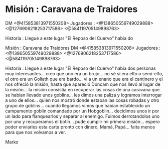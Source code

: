 # Misión : Caravana de Traidores
DM <@415853813971550208> 
Jugadores : <@138650559749029888> <@1276906218253717586> <@584119705149898763> 

Historia : Llegué a este lugar "El Reposo del Cuervo" había do

Misión : Caravana de Traidores
DM <@415853813971550208> 
Jugadores : <@138650559749029888> <@1276906218253717586> <@584119705149898763> 

Historia : Llegué a este lugar "El Reposo del Cuervo" había dos personas muy interesantes... creo que uno era un brujo... no sé si era elfo o semi-elfo, el otro era un Goliath que era bardo... vi a un enano que era el cantinero y el nos ofreció la misión, hasta que apareció Doncam que nos llevó al lugar de la misión... la misión consistia en recuperar las cosas de una caravana que se habían llevado unos goblins... les dimos una paliza y logramos interrogar a uno de ellos... quien nos mostró donde estaban las cosas robadas y otro grupo de goblins... cuando llegamos vimos que habian establecido un campamento goblin comandado por un Hobgoblin... decidimos unos ir por un lado para flanquearlos y separar al enemigo. Fuimos derrotandolos uno por uno y recuperamos el botín... pude cumplir mi primera misión... espero poder enviarles esta carta pronto con dinero, Mamá, Papá... falta menos para que nos volvamos a ver.

Marko

